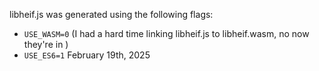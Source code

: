 libheif.js was generated using the following flags:
- `USE_WASM=0` (I had a hard time linking libheif.js to libheif.wasm, no now they're in )
- `USE_ES6=1`
February 19th, 2025